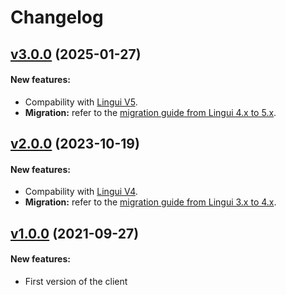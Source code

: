 # Changelog

## [v3.0.0](https://github.com/translation/lingui/releases/tag/v3.0.0) (2025-01-27)

#### New features:

 * Compability with [Lingui V5](https://lingui.dev/blog/2024/11/28/announcing-lingui-5.0).
 * **Migration:** refer to the [migration guide from Lingui 4.x to 5.x](https://lingui.dev/releases/migration-5).

## [v2.0.0](https://github.com/translation/lingui/releases/tag/v2.0.0) (2023-10-19)

#### New features:

 * Compability with [Lingui V4](https://lingui.dev/blog/2023/04/26/announcing-lingui-4.0).
 * **Migration:** refer to the [migration guide from Lingui 3.x to 4.x](https://lingui.dev/releases/migration-4).

## [v1.0.0](https://github.com/translation/lingui/releases/tag/v1.0.0) (2021-09-27)

#### New features:

 * First version of the client
